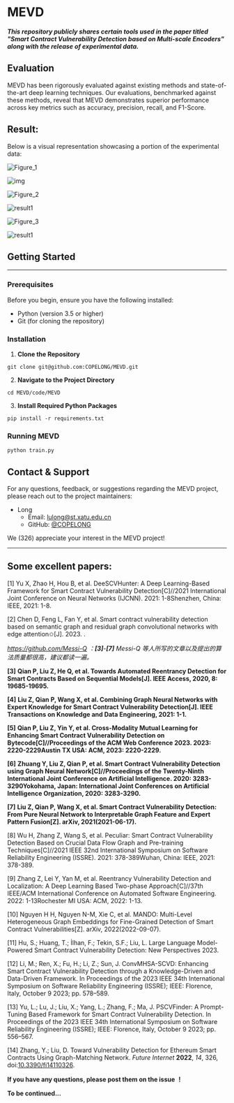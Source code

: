 # MEVD

***This repository publicly shares certain tools used in the paper titled "Smart Contract Vulnerability Detection based on Multi-scale Encoders" along with the release of experimental data.***

## Evaluation

MEVD has been rigorously evaluated against existing  methods and state-of-the-art deep learning techniques. Our evaluations,  benchmarked against these methods, reveal that MEVD demonstrates  superior performance across key metrics such as accuracy, precision,  recall, and F1-Score.

## Result:

Below is a visual representation showcasing a portion of the experimental data:

![Figure_1](https://my-figures.oss-cn-beijing.aliyuncs.com/Figures/Figure_1.png)

![img](https://my-figures.oss-cn-beijing.aliyuncs.com/Figures/result1.jpeg)

![Figure_2](https://my-figures.oss-cn-beijing.aliyuncs.com/Figures/Figure_2.png)

![result1](https://my-figures.oss-cn-beijing.aliyuncs.com/Figures/result1-1703233536186.png)

![Figure_3](https://my-figures.oss-cn-beijing.aliyuncs.com/Figures/Figure_3.png)

![result1](https://my-figures.oss-cn-beijing.aliyuncs.com/Figures/result1.png)

## Getting Started

--------------------------------

### Prerequisites

Before you begin, ensure you have the following installed:

- Python (version 3.5 or higher)
- Git (for cloning the repository)

### Installation

1. **Clone the Repository**

```
git clone git@github.com:COPELONG/MEVD.git
```

2. **Navigate to the Project Directory**

```
cd MEVD/code/MEVD
```

3. **Install Required Python Packages**

```
pip install -r requirements.txt 
```

### Running MEVD

```
python train.py
```

## Contact & Support

For any questions, feedback, or suggestions regarding the MEVD project, please reach out to the project maintainers:

- Long 
  - Email: lulong@st.xatu.edu.cn
  - GitHub: [@COPELONG](https://github.com/COPELONG)

We (326) appreciate your interest in the MEVD project!

-------------------------------------------------

## Some excellent papers:

[1] Yu X, Zhao H, Hou B, et al. DeeSCVHunter: A Deep Learning-Based Framework for Smart Contract Vulnerability Detection[C]//2021 International Joint Conference on Neural Networks (IJCNN). 2021: 1-8Shenzhen, China: IEEE, 2021: 1-8.

[2] Chen D, Feng L, Fan Y, et al. Smart contract vulnerability detection based on semantic graph and residual graph convolutional networks with edge attention✩[J]. 2023. .

*https://github.com/Messi-Q ：**[3]**-**[7]**  Messi-Q 等人所写的文章以及提出的算法质量都很高，建议都读一遍。*

**[3]** **Qian P, Liu Z, He Q, et al. Towards Automated Reentrancy Detection for Smart Contracts Based on Sequential Models[J]. IEEE Access, 2020, 8: 19685-19695.**

**[4]** **Liu Z, Qian P, Wang X, et al. Combining Graph Neural Networks with Expert Knowledge for Smart Contract Vulnerability Detection[J]. IEEE Transactions on Knowledge and Data Engineering, 2021: 1-1.**

**[5]** **Qian P, Liu Z, Yin Y, et al. Cross-Modality Mutual Learning for Enhancing Smart Contract Vulnerability Detection on Bytecode[C]//Proceedings of the ACM Web Conference 2023. 2023: 2220-2229Austin TX USA: ACM, 2023: 2220-2229.**

**[6]** **Zhuang Y, Liu Z, Qian P, et al. Smart Contract Vulnerability Detection using Graph Neural Network[C]//Proceedings of the Twenty-Ninth International Joint Conference on Artificial Intelligence. 2020: 3283-3290Yokohama, Japan: International Joint Conferences on Artificial Intelligence Organization, 2020: 3283-3290.**

**[7]** **Liu Z, Qian P, Wang X, et al. Smart Contract Vulnerability Detection: From Pure Neural Network to Interpretable Graph Feature and Expert Pattern Fusion[Z]. arXiv, 2021(2021-06-17).**

[8] Wu H, Zhang Z, Wang S, et al. Peculiar: Smart Contract Vulnerability Detection Based on Crucial Data Flow Graph and Pre-training Techniques[C]//2021 IEEE 32nd International Symposium on Software Reliability Engineering (ISSRE). 2021: 378-389Wuhan, China: IEEE, 2021: 378-389.

[9] Zhang Z, Lei Y, Yan M, et al. Reentrancy Vulnerability Detection and Localization: A Deep Learning Based Two-phase Approach[C]//37th IEEE/ACM International Conference on Automated Software Engineering. 2022: 1-13Rochester MI USA: ACM, 2022: 1-13.

[10] Nguyen H H, Nguyen N-M, Xie C, et al. MANDO: Multi-Level Heterogeneous Graph Embeddings for Fine-Grained Detection of Smart Contract Vulnerabilities[Z]. arXiv, 2022(2022-09-07).

[11] Hu, S.; Huang, T.; İlhan, F.; Tekin, S.F.; Liu, L. Large Language Model-Powered Smart Contract Vulnerability Detection: New Perspectives 2023.

[12] Li, M.; Ren, X.; Fu, H.; Li, Z.; Sun, J. ConvMHSA-SCVD: Enhancing Smart Contract Vulnerability Detection through a Knowledge-Driven and Data-Driven Framework. In Proceedings of the 2023 IEEE 34th International Symposium on Software Reliability Engineering (ISSRE); IEEE: Florence, Italy, October 9 2023; pp. 578–589.

[13] Yu, L.; Lu, J.; Liu, X.; Yang, L.; Zhang, F.; Ma, J. PSCVFinder: A Prompt-Tuning Based Framework for Smart Contract Vulnerability Detection. In Proceedings of the 2023 IEEE 34th International Symposium on Software Reliability Engineering (ISSRE); IEEE: Florence, Italy, October 9 2023; pp. 556–567.

[14] Zhang, Y.; Liu, D. Toward Vulnerability Detection for Ethereum Smart Contracts Using Graph-Matching Network. *Future Internet* **2022**, *14*, 326, doi:[10.3390/fi14110326](https://doi.org/10.3390/fi14110326).

**If you have any questions, please post them on the issue ！**

**To be continued...**